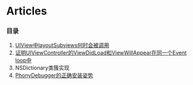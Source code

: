 # Articles

### 目录

1. [UIView中layoutSubviews何时会被调用](https://github.com/JasonWorking/Articles/blob/master/When-layoutsubviews-get-called.md)
2. [证明UIViewController的ViewDidLoad和ViewWillAppear在同一个Event loop中](https://github.com/JasonWorking/Articles/blob/master/viweDidLoad-viewWillAppear-in-one-event-loop.md)
3. NSDictionary类簇实现 
4. [PhonyDebugger的正确安装姿势](https://github.com/JasonWorking/Articles/blob/master/When-layoutsubviews-get-called.md)
